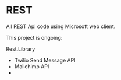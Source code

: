 # REST
All REST Api code using Microsoft web client.

This project is ongoing:

Rest.Library

 * Twilio Send Message API
 * Mailchimp API
*
